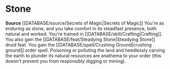﻿---
id: '6'
name: Stone
rarity: Common
rus_type_level: null
source: '[[DATABASE/source/Secrets of Magic|Secrets of Magic]]'
trait: null
type: Druidic Order

---
# Stone

**Source** [[DATABASE/source/Secrets of Magic|Secrets of Magic]] 
You're as enduring as stone, and you take comfort in its steadfast presence, both natural and worked. You're trained in [[DATABASE/skill/Crafting|Crafting]]. You also gain the [[DATABASE/feat/Steadying Stone|Steadying Stone]] druid feat. You gain the [[DATABASE/spell/Crushing Ground|crushing ground]] order spell. Poisoning or polluting the land and heedlessly carving the earth to plunder its natural resources are anathema to your order (this doesn't prevent you from responsibly digging or mining).